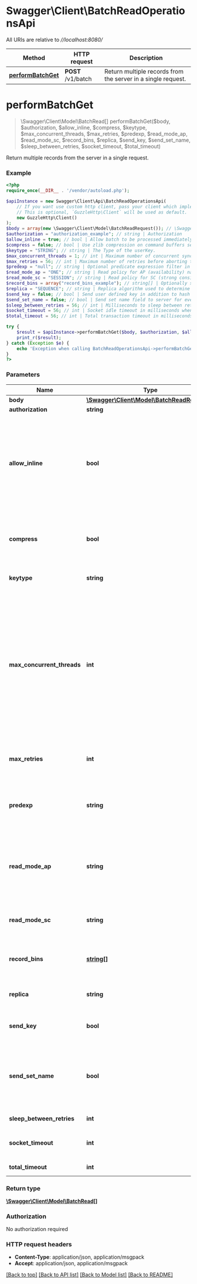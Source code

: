 # Swagger\Client\BatchReadOperationsApi

All URIs are relative to *//localhost:8080/*

Method | HTTP request | Description
------------- | ------------- | -------------
[**performBatchGet**](BatchReadOperationsApi.md#performbatchget) | **POST** /v1/batch | Return multiple records from the server in a single request.

# **performBatchGet**
> \Swagger\Client\Model\BatchRead[] performBatchGet($body, $authorization, $allow_inline, $compress, $keytype, $max_concurrent_threads, $max_retries, $predexp, $read_mode_ap, $read_mode_sc, $record_bins, $replica, $send_key, $send_set_name, $sleep_between_retries, $socket_timeout, $total_timeout)

Return multiple records from the server in a single request.

### Example
```php
<?php
require_once(__DIR__ . '/vendor/autoload.php');

$apiInstance = new Swagger\Client\Api\BatchReadOperationsApi(
    // If you want use custom http client, pass your client which implements `GuzzleHttp\ClientInterface`.
    // This is optional, `GuzzleHttp\Client` will be used as default.
    new GuzzleHttp\Client()
);
$body = array(new \Swagger\Client\Model\BatchReadRequest()); // \Swagger\Client\Model\BatchReadRequest[] | batchKeys
$authorization = "authorization_example"; // string | Authorization
$allow_inline = true; // bool | Allow batch to be processed immediately in the server's receiving thread when the server deems it to be appropriate.  If false, the batch will always be processed in separate transaction threads.  This field is only relevant for the new batch index protocol.
$compress = false; // bool | Use zlib compression on command buffers sent to the server and responses received from the server when the buffer size is greater than 128 bytes.
$keytype = "STRING"; // string | The Type of the userKey.
$max_concurrent_threads = 1; // int | Maximum number of concurrent synchronous batch request threads to server nodes at any point in time. If there are 16 node/namespace combinations requested and maxConcurrentThreads is 8, then batch requests will be made for 8 node/namespace combinations in parallel threads. When a request completes, a new request will be issued until all 16 requests are complete.
$max_retries = 56; // int | Maximum number of retries before aborting the current transaction. The initial attempt is not counted as a retry.
$predexp = "null"; // string | Optional predicate expression filter in postfix notation. If the predicate expression exists and evaluates to false, the transaction is ignored.
$read_mode_ap = "ONE"; // string | Read policy for AP (availability) namespaces. How duplicates should be consulted in a read operation. Only makes a difference during migrations and only applicable in AP mode.
$read_mode_sc = "SESSION"; // string | Read policy for SC (strong consistency) namespaces. Determines SC read consistency options.
$record_bins = array("record_bins_example"); // string[] | Optionally specify a set of bins to return when fetching a record. If omitted, all bins will be returned.
$replica = "SEQUENCE"; // string | Replica algorithm used to determine the target node for a single record command.
$send_key = false; // bool | Send user defined key in addition to hash digest on both reads and writes.
$send_set_name = false; // bool | Send set name field to server for every key in the batch for batch index protocol. This is only necessary when authentication is enabled and security roles are defined on a per set basis.
$sleep_between_retries = 56; // int | Milliseconds to sleep between retries.
$socket_timeout = 56; // int | Socket idle timeout in milliseconds when processing a database command.
$total_timeout = 56; // int | Total transaction timeout in milliseconds.

try {
    $result = $apiInstance->performBatchGet($body, $authorization, $allow_inline, $compress, $keytype, $max_concurrent_threads, $max_retries, $predexp, $read_mode_ap, $read_mode_sc, $record_bins, $replica, $send_key, $send_set_name, $sleep_between_retries, $socket_timeout, $total_timeout);
    print_r($result);
} catch (Exception $e) {
    echo 'Exception when calling BatchReadOperationsApi->performBatchGet: ', $e->getMessage(), PHP_EOL;
}
?>
```

### Parameters

Name | Type | Description  | Notes
------------- | ------------- | ------------- | -------------
 **body** | [**\Swagger\Client\Model\BatchReadRequest[]**](../Model/BatchReadRequest.md)| batchKeys |
 **authorization** | **string**| Authorization | [optional]
 **allow_inline** | **bool**| Allow batch to be processed immediately in the server&#x27;s receiving thread when the server deems it to be appropriate.  If false, the batch will always be processed in separate transaction threads.  This field is only relevant for the new batch index protocol. | [optional] [default to true]
 **compress** | **bool**| Use zlib compression on command buffers sent to the server and responses received from the server when the buffer size is greater than 128 bytes. | [optional] [default to false]
 **keytype** | **string**| The Type of the userKey. | [optional] [default to STRING]
 **max_concurrent_threads** | **int**| Maximum number of concurrent synchronous batch request threads to server nodes at any point in time. If there are 16 node/namespace combinations requested and maxConcurrentThreads is 8, then batch requests will be made for 8 node/namespace combinations in parallel threads. When a request completes, a new request will be issued until all 16 requests are complete. | [optional] [default to 1]
 **max_retries** | **int**| Maximum number of retries before aborting the current transaction. The initial attempt is not counted as a retry. | [optional]
 **predexp** | **string**| Optional predicate expression filter in postfix notation. If the predicate expression exists and evaluates to false, the transaction is ignored. | [optional] [default to null]
 **read_mode_ap** | **string**| Read policy for AP (availability) namespaces. How duplicates should be consulted in a read operation. Only makes a difference during migrations and only applicable in AP mode. | [optional] [default to ONE]
 **read_mode_sc** | **string**| Read policy for SC (strong consistency) namespaces. Determines SC read consistency options. | [optional] [default to SESSION]
 **record_bins** | [**string[]**](../Model/string.md)| Optionally specify a set of bins to return when fetching a record. If omitted, all bins will be returned. | [optional]
 **replica** | **string**| Replica algorithm used to determine the target node for a single record command. | [optional] [default to SEQUENCE]
 **send_key** | **bool**| Send user defined key in addition to hash digest on both reads and writes. | [optional] [default to false]
 **send_set_name** | **bool**| Send set name field to server for every key in the batch for batch index protocol. This is only necessary when authentication is enabled and security roles are defined on a per set basis. | [optional] [default to false]
 **sleep_between_retries** | **int**| Milliseconds to sleep between retries. | [optional]
 **socket_timeout** | **int**| Socket idle timeout in milliseconds when processing a database command. | [optional]
 **total_timeout** | **int**| Total transaction timeout in milliseconds. | [optional]

### Return type

[**\Swagger\Client\Model\BatchRead[]**](../Model/BatchRead.md)

### Authorization

No authorization required

### HTTP request headers

 - **Content-Type**: application/json, application/msgpack
 - **Accept**: application/json, application/msgpack

[[Back to top]](#) [[Back to API list]](../../README.md#documentation-for-api-endpoints) [[Back to Model list]](../../README.md#documentation-for-models) [[Back to README]](../../README.md)

